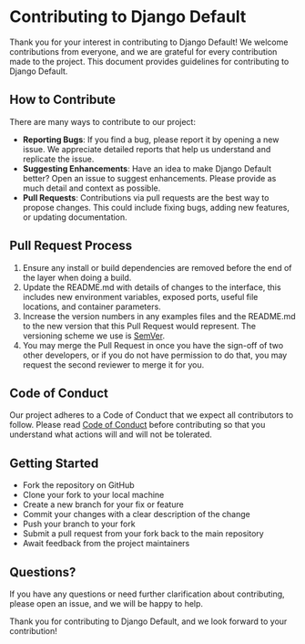 # Contributing to Django Default

Thank you for your interest in contributing to Django Default! We welcome contributions from everyone, and we are grateful for every contribution made to the project. This document provides guidelines for contributing to Django Default.

## How to Contribute

There are many ways to contribute to our project:

- **Reporting Bugs**: If you find a bug, please report it by opening a new issue. We appreciate detailed reports that help us understand and replicate the issue.
- **Suggesting Enhancements**: Have an idea to make Django Default better? Open an issue to suggest enhancements. Please provide as much detail and context as possible.
- **Pull Requests**: Contributions via pull requests are the best way to propose changes. This could include fixing bugs, adding new features, or updating documentation.

## Pull Request Process

1. Ensure any install or build dependencies are removed before the end of the layer when doing a build.
2. Update the README.md with details of changes to the interface, this includes new environment variables, exposed ports, useful file locations, and container parameters.
3. Increase the version numbers in any examples files and the README.md to the new version that this Pull Request would represent. The versioning scheme we use is [SemVer](http://semver.org/).
4. You may merge the Pull Request in once you have the sign-off of two other developers, or if you do not have permission to do that, you may request the second reviewer to merge it for you.

## Code of Conduct

Our project adheres to a Code of Conduct that we expect all contributors to follow. Please read [Code of Conduct](CODE_OF_CONDUCT.md) before contributing so that you understand what actions will and will not be tolerated.

## Getting Started

- Fork the repository on GitHub
- Clone your fork to your local machine
- Create a new branch for your fix or feature
- Commit your changes with a clear description of the change
- Push your branch to your fork
- Submit a pull request from your fork back to the main repository
- Await feedback from the project maintainers

## Questions?

If you have any questions or need further clarification about contributing, please open an issue, and we will be happy to help.

Thank you for contributing to Django Default, and we look forward to your contribution!
